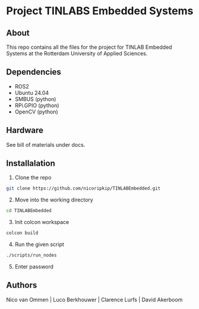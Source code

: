 # Project TINLABS Embedded Systems

## About

This repo contains all the files for the project for TINLAB Embedded Systems at the Rotterdam University of Applied Sciences. 

## Dependencies

- ROS2
- Ubuntu 24.04
- SMBUS (python)
- RPi.GPIO (python)
- OpenCV (python)

## Hardware

See bill of materials under docs.

## Installalation

1. Clone the repo
```bash
git clone https://github.com/nicoripkip/TINLABEmbedded.git
```

2. Move into the working directory
```bash
cd TINLABEmbedded
```

3. Init colcon workspace
```bash
colcon build
```

4. Run the given script
```bash
./scripts/run_nodes
```

5. Enter password

## Authors

Nico van Ommen | Luco Berkhouwer | Clarence Lurfs | David Akerboom
